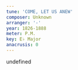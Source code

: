 ```yaml
---
tune: 'COME, LET US ANEW'
composer: Unknown
arranger: '-'
year: 1826-1888
meter: P.M.
key: E♭ Major
anacrusis: 0
---
```

undefined